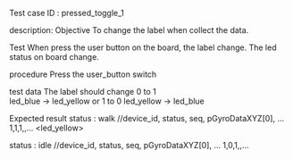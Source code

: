 Test case ID : pressed_toggle_1

description:
Objective
To change the label when collect the data.

Test 
When press the user button on the board, the label change.
The led status on board change.

procedure
Press the user_button switch

test data
The label should change 
0 to 1  
led_blue -> led_yellow
or 
1 to 0
led_yellow -> led_blue


Expected result
status : walk
//device_id, status, seq, pGyroDataXYZ[0], ...
1,1,1,<value>,...
<led_yellow>

<toggle>
status : idle
//device_id, status, seq, pGyroDataXYZ[0], ...
1,0,1,<value>,...
<led_blue>
